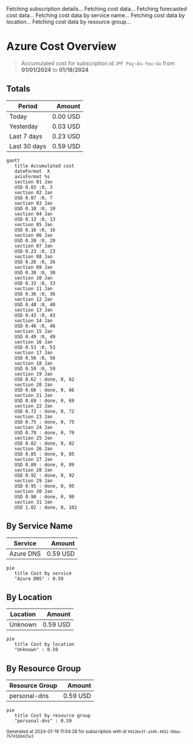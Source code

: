Fetching subscription details...
Fetching cost data...
Fetching forecasted cost data...
Fetching cost data by service name...
Fetching cost data by location...
Fetching cost data by resource group...
# Azure Cost Overview

> Accumulated cost for subscription id `JPF Pay-As-You-Go` from **01/01/2024** to **01/18/2024**

## Totals

|Period|Amount|
|---|---:|
|Today|0.00 USD|
|Yesterday|0.03 USD|
|Last 7 days|0.23 USD|
|Last 30 days|0.59 USD|

```mermaid
gantt
   title Accumulated cost
   dateFormat  X
   axisFormat %s
   section 01 Jan
   USD 0.03 :0, 3
   section 02 Jan
   USD 0.07 :0, 7
   section 03 Jan
   USD 0.10 :0, 10
   section 04 Jan
   USD 0.13 :0, 13
   section 05 Jan
   USD 0.16 :0, 16
   section 06 Jan
   USD 0.20 :0, 20
   section 07 Jan
   USD 0.23 :0, 23
   section 08 Jan
   USD 0.26 :0, 26
   section 09 Jan
   USD 0.30 :0, 30
   section 10 Jan
   USD 0.33 :0, 33
   section 11 Jan
   USD 0.36 :0, 36
   section 12 Jan
   USD 0.40 :0, 40
   section 13 Jan
   USD 0.43 :0, 43
   section 14 Jan
   USD 0.46 :0, 46
   section 15 Jan
   USD 0.49 :0, 49
   section 16 Jan
   USD 0.53 :0, 53
   section 17 Jan
   USD 0.56 :0, 56
   section 18 Jan
   USD 0.59 :0, 59
   section 19 Jan
   USD 0.62 : done, 0, 62
   section 20 Jan
   USD 0.66 : done, 0, 66
   section 21 Jan
   USD 0.69 : done, 0, 69
   section 22 Jan
   USD 0.72 : done, 0, 72
   section 23 Jan
   USD 0.75 : done, 0, 75
   section 24 Jan
   USD 0.79 : done, 0, 79
   section 25 Jan
   USD 0.82 : done, 0, 82
   section 26 Jan
   USD 0.85 : done, 0, 85
   section 27 Jan
   USD 0.89 : done, 0, 89
   section 28 Jan
   USD 0.92 : done, 0, 92
   section 29 Jan
   USD 0.95 : done, 0, 95
   section 30 Jan
   USD 0.98 : done, 0, 98
   section 31 Jan
   USD 1.02 : done, 0, 102
```

## By Service Name

|Service|Amount|
|---|---:|
|Azure DNS|0.59 USD|

```mermaid
pie
   title Cost by service
   "Azure DNS" : 0.59
```

## By Location

|Location|Amount|
|---|---:|
|Unknown|0.59 USD|

```mermaid
pie
   title Cost by location
   "Unknown" : 0.59
```

## By Resource Group

|Resource Group|Amount|
|---|---:|
|personal-dns|0.59 USD|

```mermaid
pie
   title Cost by resource group
   "personal-dns" : 0.59
```

<sup>Generated at 2024-01-19 11:04:28 for subscription with id `4913be3f-a345-4652-9bba-767418dd25e3`</sup>
